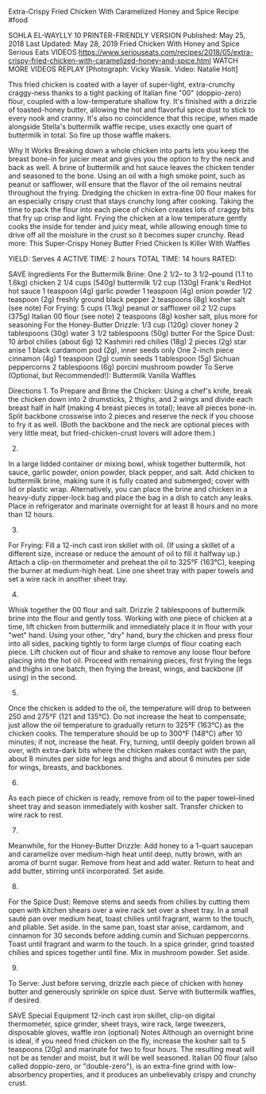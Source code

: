 Extra-Crispy Fried Chicken With Caramelized Honey and Spice Recipe
#food 

SOHLA EL-WAYLLY
10     PRINTER-FRIENDLY VERSION
Published: May 25, 2018 Last Updated: May 28, 2019
Fried Chicken With Honey and Spice
Serious Eats
VIDEOS
   https://www.seriouseats.com/recipes/2018/05/extra-crispy-fried-chicken-with-caramelized-honey-and-spice.html
WATCH MORE VIDEOS
REPLAY
[Photograph: Vicky Wasik. Video: Natalie Holt]

This fried chicken is coated with a layer of super-light, extra-crunchy craggy-ness thanks to a tight packing of Italian fine "00" (doppio-zero) flour, coupled with a low-temperature shallow fry. It's finished with a drizzle of toasted-honey butter, allowing the hot and flavorful spice dust to stick to every nook and cranny. It's also no coincidence that this recipe, when made alongside Stella's buttermilk waffle recipe, uses exactly one quart of buttermilk in total. So fire up those waffle makers.

Why It Works
Breaking down a whole chicken into parts lets you keep the breast bone-in for juicier meat and gives you the option to fry the neck and back as well.
A brine of buttermilk and hot sauce leaves the chicken tender and seasoned to the bone.
Using an oil with a high smoke point, such as peanut or safflower, will ensure that the flavor of the oil remains neutral throughout the frying.
Dredging the chicken in extra-fine 00 flour makes for an especially crispy crust that stays crunchy long after cooking.
Taking the time to pack the flour into each piece of chicken creates lots of craggy bits that fry up crisp and light.
Frying the chicken at a low temperature gently cooks the inside for tender and juicy meat, while allowing enough time to drive off all the moisture in the crust so it becomes super crunchy.
Read more: This Super-Crispy Honey Butter Fried Chicken Is Killer With Waffles

YIELD:
Serves 4
ACTIVE TIME:
2 hours
TOTAL TIME:
14 hours
RATED:
    
 SAVE
Ingredients
For the Buttermilk Brine:
One 2 1/2– to 3 1/2–pound (1.1 to 1.6kg) chicken
2 1/4 cups (540g) buttermilk
1/2 cup (130g) Frank's RedHot hot sauce
1 teaspoon (4g) garlic powder
1 teaspoon (4g) onion powder
1/2 teaspoon (2g) freshly ground black pepper
2 teaspoons (8g) kosher salt (see note)
For Frying:
5 cups (1.1kg) peanut or safflower oil
2 1/2 cups (375g) Italian 00 flour (see note)
2 teaspoons (8g) kosher salt, plus more for seasoning
For the Honey-Butter Drizzle:
1/3 cup (120g) clover honey
2 tablespoons (30g) water
3 1/2 tablespoons (50g) butter
For the Spice Dust:
10 árbol chilies (about 6g)
12 Kashmiri red chilies (18g)
2 pieces (2g) star anise
1 black cardamom pod (2g), inner seeds only
One 2-inch piece cinnamon (4g)
1 teaspoon (2g) cumin seeds
1 tablespoon (5g) Sichuan peppercorns
2 tablespoons (6g) porcini mushroom powder
To Serve (Optional, but Recommended!):
Buttermilk Vanilla Waffles

Directions
1.
To Prepare and Brine the Chicken: Using a chef's knife, break the chicken down into 2 drumsticks, 2 thighs, and 2 wings and divide each breast half in half (making 4 breast pieces in total); leave all pieces bone-in. Split backbone crosswise into 2 pieces and reserve the neck if you choose to fry it as well. (Both the backbone and the neck are optional pieces with very little meat, but fried-chicken-crust lovers will adore them.)

2.
In a large lidded container or mixing bowl, whisk together buttermilk, hot sauce, garlic powder, onion powder, black pepper, and salt. Add chicken to buttermilk brine, making sure it is fully coated and submerged; cover with lid or plastic wrap. Alternatively, you can place the brine and chicken in a heavy-duty zipper-lock bag and place the bag in a dish to catch any leaks. Place in refrigerator and marinate overnight for at least 8 hours and no more than 12 hours.

3.
For Frying: Fill a 12-inch cast iron skillet with oil. (If using a skillet of a different size, increase or reduce the amount of oil to fill it halfway up.) Attach a clip-on thermometer and preheat the oil to 325°F (163°C), keeping the burner at medium-high heat. Line one sheet tray with paper towels and set a wire rack in another sheet tray.

4.
Whisk together the 00 flour and salt. Drizzle 2 tablespoons of buttermilk brine into the flour and gently toss. Working with one piece of chicken at a time, lift chicken from buttermilk and immediately place it in flour with your "wet" hand. Using your other, "dry" hand, bury the chicken and press flour into all sides, packing tightly to form large clumps of flour coating each piece. Lift chicken out of flour and shake to remove any loose flour before placing into the hot oil. Proceed with remaining pieces, first frying the legs and thighs in one batch, then frying the breast, wings, and backbone (if using) in the second.

5.
Once the chicken is added to the oil, the temperature will drop to between 250 and 275°F (121 and 135°C). Do not increase the heat to compensate; just allow the oil temperature to gradually return to 325°F (163°C) as the chicken cooks. The temperature should be up to 300°F (148°C) after 10 minutes; if not, increase the heat. Fry, turning, until deeply golden brown all over, with extra-dark bits where the chicken makes contact with the pan, about 8 minutes per side for legs and thighs and about 6 minutes per side for wings, breasts, and backbones.

6.
As each piece of chicken is ready, remove from oil to the paper towel–lined sheet tray and season immediately with kosher salt. Transfer chicken to wire rack to rest.

7.
Meanwhile, for the Honey-Butter Drizzle: Add honey to a 1-quart saucepan and caramelize over medium-high heat until deep, nutty brown, with an aroma of burnt sugar. Remove from heat and add water. Return to heat and add butter, stirring until incorporated. Set aside.

8.
For the Spice Dust: Remove stems and seeds from chilies by cutting them open with kitchen shears over a wire rack set over a sheet tray. In a small sauté pan over medium heat, toast chilies until fragrant, warm to the touch, and pliable. Set aside. In the same pan, toast star anise, cardamom, and cinnamon for 30 seconds before adding cumin and Sichuan peppercorns. Toast until fragrant and warm to the touch. In a spice grinder, grind toasted chilies and spices together until fine. Mix in mushroom powder. Set aside.

9.
To Serve: Just before serving, drizzle each piece of chicken with honey butter and generously sprinkle on spice dust. Serve with buttermilk waffles, if desired.

 SAVE
Special Equipment
12-inch cast iron skillet, clip-on digital thermometer, spice grinder, sheet trays, wire rack, large tweezers, disposable gloves, waffle iron (optional)
Notes
Although an overnight brine is ideal, if you need fried chicken on the fly, increase the kosher salt to 5 teaspoons (20g) and marinate for two to four hours. The resulting meat will not be as tender and moist, but it will be well seasoned. Italian 00 flour (also called doppio-zero, or "double-zero"), is an extra-fine grind with low-absorbency properties, and it produces an unbelievably crispy and crunchy crust.